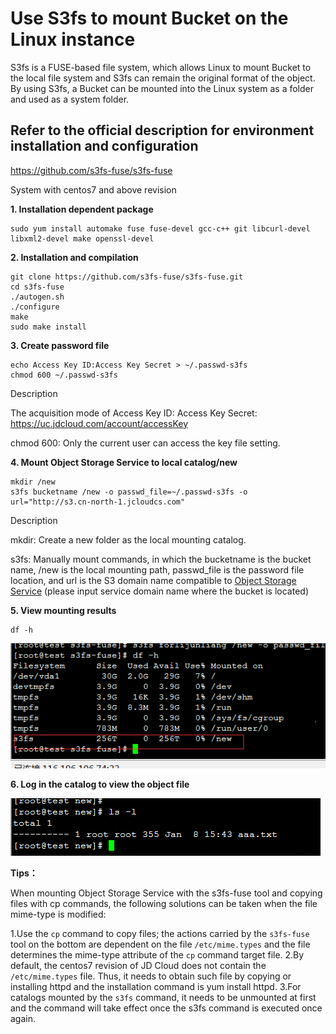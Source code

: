 # Use S3fs to mount Bucket on the Linux instance

S3fs is a FUSE-based file system, which allows Linux to mount Bucket to the local file system and S3fs can remain the original format of the object. By using S3fs, a Bucket can be mounted into the Linux system as a folder and used as a system folder.

## Refer to the official description for environment installation and configuration

https://github.com/s3fs-fuse/s3fs-fuse

System with centos7 and above revision

**1. Installation dependent package**

```
sudo yum install automake fuse fuse-devel gcc-c++ git libcurl-devel libxml2-devel make openssl-devel
```

**2. Installation and compilation**

```
git clone https://github.com/s3fs-fuse/s3fs-fuse.git
cd s3fs-fuse
./autogen.sh
./configure
make
sudo make install
```

**3. Create password file**

```
echo Access Key ID:Access Key Secret > ~/.passwd-s3fs
chmod 600 ~/.passwd-s3fs
```

Description

The acquisition mode of Access Key ID: Access Key Secret: https://uc.jdcloud.com/account/accessKey

chmod 600: Only the current user can access the key file setting.


**4. Mount Object Storage Service to local catalog/new**

```
mkdir /new
s3fs bucketname /new -o passwd_file=~/.passwd-s3fs -o url="http://s3.cn-north-1.jcloudcs.com"
```
Description

mkdir: Create a new folder as the local mounting catalog.

s3fs: Manually mount commands, in which the bucketname is the bucket name, /new is the local mounting path, passwd_file is the password file location, and url is the S3 domain name compatible to [Object Storage Service](../API-Reference-S3-Compatible/Regions-And-Endpoints.md) (please input service domain name where the bucket is located)

**5. View mounting results**

```
df -h
```

![查看挂载结果](../../../../image/Object-Storage-Service/OSS-072.png)


**6. Log in the catalog to view the object file**


![查看object文件](../../../../image/Object-Storage-Service/OSS-073.png)


**Tips：**

When mounting Object Storage Service with the s3fs-fuse tool and copying files with cp commands, the following solutions can be taken when the file mime-type is modified:

1.Use the `cp` command to copy files; the actions carried by the `s3fs-fuse` tool on the bottom are dependent on the file `/etc/mime.types` and the file determines the mime-type attribute of the `cp` command target file.
2.By default, the centos7 revision of JD Cloud does not contain the `/etc/mime.types` file. Thus, it needs to obtain such file by copying or installing httpd and the installation command is yum install httpd.
3.For catalogs mounted by the `s3fs` command, it needs to be unmounted at first and the command will take effect once the s3fs command is executed once again.
